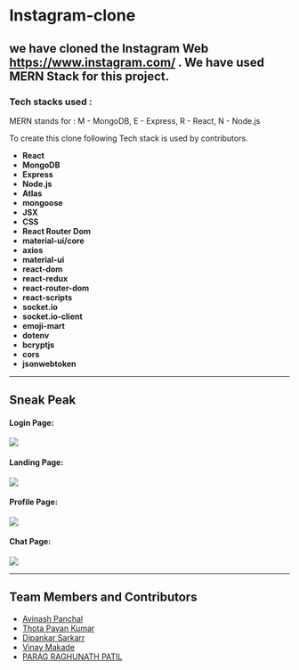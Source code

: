 
# Instagram-clone
we have cloned the Instagram Web  https://www.instagram.com/ . We have used MERN Stack for this project.
---
### Tech stacks used :
MERN stands for : M - MongoDB, E - Express, R - React, N - Node.js

To create this clone following Tech stack is used by contributors.

*  **React** 
*  **MongoDB** 
*  **Express** 
*  **Node.js** 
*  **Atlas** 
*  **mongoose** 
*  **JSX** 
*  **CSS** 
*  **React Router Dom** 
*  **material-ui/core** 
*  **axios** 
*  **material-ui** 
*  **react-dom** 
*  **react-redux** 
*  **react-router-dom** 
*  **react-scripts**
*  **socket.io** 
*  **socket.io-client** 
*  **emoji-mart** 
*  **dotenv** 
*  **bcryptjs** 
*  **cors** 
*  **jsonwebtoken** 

<hr/>

## Sneak Peak
#### Login Page:
<img src="https://imgur.com/HTRG1G8.png"/>

#### Landing Page:
<img src="https://i.imgur.com/fCzEgw7.png"/>

<!-- #### Upload Page:
<img src="https://i.imgur.com/l111CAG.png"/> -->

#### Profile Page:
<img src="https://imgur.com/uhD3nix.png"/>

<!-- #### Tag Page:
<img src="https://i.imgur.com/cqIyXOx.png"/> -->

#### Chat Page:
<img src="https://imgur.com/aEIuR5D.png"/>


<hr/>

## Team Members and Contributors
- [Avinash Panchal](https://github.com/avinashpanchal123)
- [Thota Pavan Kumar](https://github.com/ThotaPavanKumar)
- [Dipankar Sarkarr](https://github.com/Dipankar-gitworld)
- [Vinay Makade](https://github.com/Vinay2603)
- [PARAG RAGHUNATH PATIL](https://github.com/paragpatil187)

